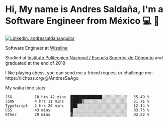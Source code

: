 # Hi, My name is Andres Saldaña, I'm a Software Engineer from México :computer: :boy:

[![Linkedin: andressaldanaaguilar](https://img.shields.io/badge/-andressaldanaaguilar-blue?style=flat-square&logo=Linkedin&logoColor=white&link=https://www.linkedin.com/in/thaianebraga/)](https://www.linkedin.com/in/andressaldanaaguilar)

<p>Software Engineer at <a href="https://www.wizeline.com/">Wizeline</a></p>
<p>Studied at <a href="https://en.wikipedia.org/wiki/ESCOM">Instituto Politecnico Nacional / Escuela Superior de Cómputo</a> and graduated at the end of 2019</p>
<p>I like playing chess, you can send me a friend request or challenge me: https://lichess.org/@/AndresSaAgu</p>

<p> My waka time stats: </p>

<!--START_SECTION:waka-->
```text
JSX          10 hrs 42 mins  ██████████████░░░░░░░░░░░   55.49 % 
JSON         4 hrs 11 mins   █████▒░░░░░░░░░░░░░░░░░░░   21.71 % 
TypeScript   2 hrs 20 mins   ███░░░░░░░░░░░░░░░░░░░░░░   12.14 % 
CSS          43 mins         █░░░░░░░░░░░░░░░░░░░░░░░░   03.75 % 
Other        29 mins         ▓░░░░░░░░░░░░░░░░░░░░░░░░   02.52 % 
```
<!--END_SECTION:waka-->

